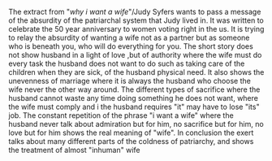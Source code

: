 The extract from "*why i want a wife*"/Judy Syfers wants to pass a message of the absurdity of the patriarchal system that Judy lived in. It was written to celebrate the 50 year anniversary to women voting right in the us. It is trying to relay the absurdity of wanting a wife not as a partner but as someone who is beneath you, who will do everything for you.
The short story does not show husband in a light of love ,but of authority where the wife must do every task the husband does not want to do such as taking care of the children when they are sick, of the husband physical need. It also shows the unevenness of marriage where it is always the husband who choose the wife never the other way around.
The different types of sacrifice where the husband cannot waste any time doing something he does not want, where the wife must comply and i the husband requires "it" may have to lose "its" job.
The constant repetition of the phrase "i want a wife" where the husband never talk about admiration but for him, no sacrifice but for him, no love but for him shows the real meaning of "wife".
In conclusion the exert talks about many different parts of the coldness of patriarchy, and shows the treatment of almost "inhuman" wife 
